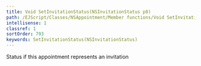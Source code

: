 ```yaml
---
title: Void SetInvitationStatus(NSInvitationStatus p0)
path: /EJScript/Classes/NSAppointment/Member functions/Void SetInvitationStatus(NSInvitationStatus p_0)
intellisense: 1
classref: 1
sortOrder: 793
keywords: SetInvitationStatus(NSInvitationStatus)
---
```



Status if this appointment represents an invitation


